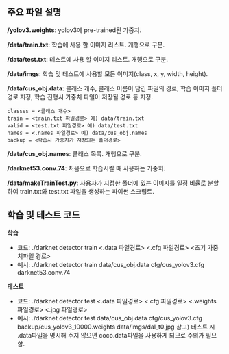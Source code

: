 ## 주요 파일 설명

**/yolov3.weights**: yolov3에 pre-trained된 가중치.


**/data/train.txt**: 학습에 사용 할 이미지 리스트. 개행으로 구분.


**/data/test.txt**: 테스트에 사용 할 이미지 리스트. 개행으로 구분.


**/data/imgs**: 학습 및 테스트에 사용할 모든 이미지(class, x, y, width, height).


**/data/cus_obj.data**: 클래스 개수, 클래스 이름이 담긴 파일의 경로, 학습 이미지 폴더 경로 지정, 학습 진행시 가중치 파일이 저장될 경로 등 지정.
~~~
classes = <클래스 개수>
train = <train.txt 파일경로> 예) data/train.txt
valid = <test.txt 파일경로> 예) data/test.txt
names = <.names 파일경로> 예) data/cus_obj.names
backup = <학습시 가중치가 저장되는 폴더경로>
~~~

**/data/cus_obj.names**: 클래스 목록. 개행으로 구분.


**/darknet53.conv.74**: 처음으로 학습시킬 때 사용하는 가중치.


**/data/makeTrainTest.py**: 사용자가 지정한 폴더에 있는 이미지를 일정 비율로 분할하여 train.txt와 test.txt 파일을 생성하는 파이썬 스크립트.

## 학습 및 테스트 코드


**학습**
- 코드: ./darknet detector train <.data 파일경로> <.cfg 파일경로> <초기 가중치파일 경로>
- 예시: ./darknet detector train data/cus_obj.data cfg/cus_yolov3.cfg darknet53.conv.74


**테스트**
- 코드: ./darknet detector test <.data 파일경로> <.cfg 파일경로> <.weights 파일경로> <.jpg 파일경로>
- 예시: ./darknet detector test data/cus_obj.data  cfg/cus_yolov3.cfg backup/cus_yolov3_10000.weights data/imgs/dal_t0.jpg
참고) 테스트 시 .data파일을 명시해 주지 않으면 coco.data파일을 사용하게 되므로 주의가 필요함.
